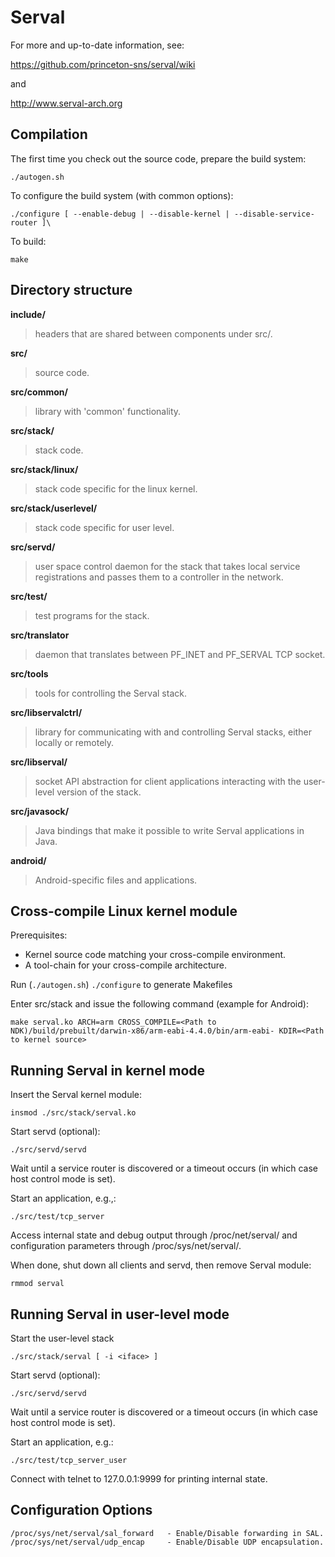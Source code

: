 Serval
======

For more and up-to-date information, see:

https://github.com/princeton-sns/serval/wiki

and 

http://www.serval-arch.org

Compilation
-----------

The first time you check out the source code, prepare the build
system:

```
./autogen.sh
```

To configure the build system (with common options):

```
./configure [ --enable-debug | --disable-kernel | --disable-service-router ]\
```

To build:

```
make
```

Directory structure
-------------------
**include/**			
>headers that are shared between components under src/.

**src/**			
>source code.

**src/common/** 		
>library with 'common' functionality.

**src/stack/**		
>stack code.

**src/stack/linux/**		
>stack code specific for the linux kernel.

**src/stack/userlevel/**	
>stack code specific for user level.

**src/servd/**		
>user space control daemon for the stack that takes local service
>registrations and passes them to a controller in the network. 

**src/test/**	
>test programs for the stack.

**src/translator**
>daemon that translates between PF\_INET and PF\_SERVAL TCP socket.

**src/tools**
>tools for controlling the Serval stack.

**src/libservalctrl/**
>library for communicating with and controlling Serval stacks, 
>either locally or remotely.

**src/libserval/**
>socket API abstraction for client applications interacting 
>with the user-level version of the stack.

**src/javasock/**
>Java bindings that make it possible to write Serval 
>applications in Java.

**android/**
>Android-specific files and applications.
	
Cross-compile Linux kernel module
---------------------------------

Prerequisites:

* Kernel source code matching your cross-compile environment.
* A tool-chain for your cross-compile architecture.

Run (```./autogen.sh```) ```./configure``` to generate Makefiles

Enter src/stack and issue the following command (example for Android):

```
make serval.ko ARCH=arm CROSS_COMPILE=<Path to NDK)/build/prebuilt/darwin-x86/arm-eabi-4.4.0/bin/arm-eabi- KDIR=<Path to kernel source>
```


Running Serval in kernel mode
-----------------------------

Insert the Serval kernel module:

```
insmod ./src/stack/serval.ko
```

Start servd (optional):

```
./src/servd/servd
```

Wait until a service router is discovered or a timeout occurs (in
which case host control mode is set).

Start an application, e.g.,:

```
./src/test/tcp_server
```

Access internal state and debug output through /proc/net/serval/ and
configuration parameters through /proc/sys/net/serval/.

When done, shut down all clients and servd, then remove Serval module:

```
rmmod serval
```

Running Serval in user-level mode
---------------------------------

Start the user-level stack

```
./src/stack/serval [ -i <iface> ]
```

Start servd (optional):

```
./src/servd/servd
```

Wait until a service router is discovered or a timeout occurs (in
which case host control mode is set).

Start an application, e.g.:

```
./src/test/tcp_server_user
```

Connect with telnet to 127.0.0.1:9999 for printing internal state.


Configuration Options
---------------------

```
/proc/sys/net/serval/sal_forward   - Enable/Disable forwarding in SAL.
/proc/sys/net/serval/udp_encap     - Enable/Disable UDP encapsulation.
```
